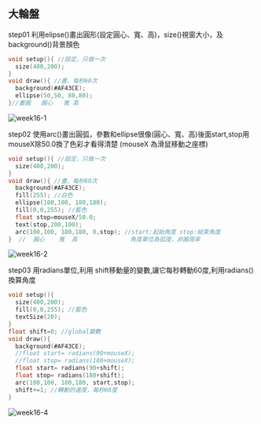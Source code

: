 ## 大輪盤
step01 利用elipse()畫出圓形(設定圓心、寬、高)，size()視窗大小，及background()背景顏色
```C
void setup(){ //設定，只做一次
  size(400,200);
} 
void draw(){ //畫，每秒60次
  background(#AF43CE);
  ellipse(50,50, 80,80);
}//畫圓   圓心   寬 高
```
![week16-1](https://user-images.githubusercontent.com/79676872/121618153-e9209b00-ca98-11eb-99cf-4065db0d5a6c.png)

step02 使用arc()畫出圓弧，參數和ellipse很像(圓心、寬、高)後面start,stop用mouseX除50.0換了色彩才看得清楚 (mouseX 為滑鼠移動之座標)
```C
void setup(){ //設定，只做一次
  size(400,200);
} 
void draw(){ //畫，每秒60次
  background(#AF43CE);
  fill(255); //白色
  ellipse(100,100, 180,180);
  fill(0,0,255); //藍色
  float stop=mouseX/50.0;
  text(stop,200,100);
  arc(100,100, 180,180, 0,stop); //start:起始角度 stop:結束角度
}  //  圓心    寬  高               角度單位為弧度，非圓周率
```
![week16-2](https://user-images.githubusercontent.com/79676872/121619496-4b7a9b00-ca9b-11eb-9646-30bdb5cd1bd8.png)

step03 用radians單位,利用 shift移動量的變數,讓它每秒轉動60度,利用radians()換算角度
```C
void setup(){
  size(400,200);
  fill(0,0,255); //藍色
  textSize(20);
} 
float shift=0; //global變數
void draw(){
  background(#AF43CE);
  //float start= radians(90+mouseX);
  //float stop= radians(180+mouseX);
  float start= radians(90+shift);
  float stop= radians(180+shift);
  arc(100,100, 180,180, start,stop);
  shift+=1; //轉動的速度，每秒60度
}
```
![week16-4](https://user-images.githubusercontent.com/79676872/121623113-b6c76b80-caa1-11eb-9ccb-62db6fbdea13.png)
